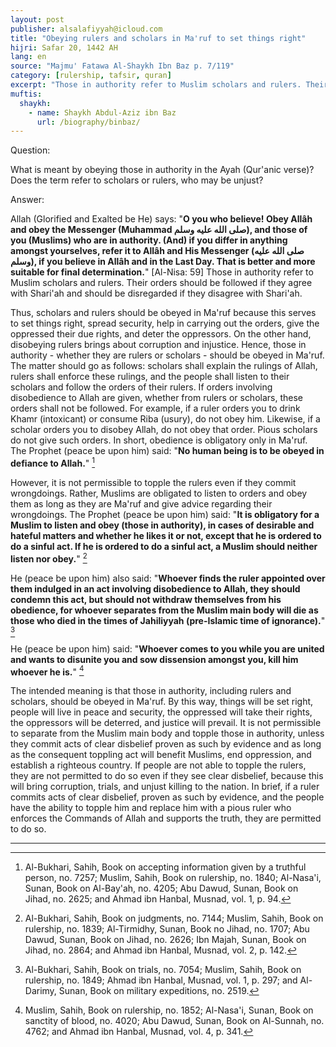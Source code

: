 ```yaml
---
layout: post
publisher: alsalafiyyah@icloud.com
title: "Obeying rulers and scholars in Ma'ruf to set things right"
hijri: Safar 20, 1442 AH
lang: en
source: "Majmu' Fatawa Al-Shaykh Ibn Baz p. 7/119"
category: [rulership, tafsir, quran]
excerpt: "Those in authority refer to Muslim scholars and rulers. Their orders should be followed if they agree with Shari'ah and should be disregarded if they disagree with Shari'ah."
muftis:
  shaykh: 
    - name: Shaykh Abdul-Aziz ibn Baz
      url: /biography/binbaz/
---
```


Question:

What is meant by obeying those in authority in the Ayah (Qur'anic verse)? Does the term refer to scholars or rulers, who may be unjust? 

Answer: 

Allah (Glorified and Exalted be He) says: "**O you who believe! Obey Allâh and obey the Messenger (Muhammad صلى الله عليه وسلم), and those of you (Muslims) who are in authority. (And) if you differ in anything amongst yourselves, refer it to Allâh and His Messenger (صلى الله عليه وسلم), if you believe in Allâh and in the Last Day. That is better and more suitable for final determination.**" [Al-Nisa: 59] Those in authority refer to Muslim scholars and rulers. Their orders should be followed if they agree with Shari'ah and should be disregarded if they disagree with Shari'ah.

Thus, scholars and rulers should be obeyed in Ma'ruf because this serves to set things right, spread security, help in carrying out the orders, give the oppressed their due rights, and deter the oppressors. On the other hand, disobeying rulers brings about corruption and injustice. Hence, those in authority - whether they are rulers or scholars - should be obeyed in Ma'ruf. The matter should go as follows: scholars shall explain the rulings of Allah, rulers shall enforce these rulings, and the people shall listen to their scholars and follow the orders of their rulers. If orders involving disobedience to Allah are given, whether from rulers or scholars, these orders shall not be followed. For example, if a ruler orders you to drink Khamr (intoxicant) or consume Riba (usury), do not obey him. Likewise, if a scholar orders you to disobey Allah, do not obey that order. Pious scholars do not give such orders. In short, obedience is obligatory only in Ma'ruf. The Prophet (peace be upon him) said: "**No human being is to be obeyed in defiance to Allah.**" [^1]

However, it is not permissible to topple the rulers even if they commit wrongdoings. Rather, Muslims are obligated to listen to orders and obey them as long as they are Ma'ruf and give advice regarding their wrongdoings. The Prophet (peace be upon him) said: "**It is obligatory for a Muslim to listen and obey (those in authority), in cases of desirable and hateful matters and whether he likes it or not, except that he is ordered to do a sinful act. If he is ordered to do a sinful act, a Muslim should neither listen nor obey.**" [^2]

He (peace be upon him) also said: "**Whoever finds the ruler appointed over them indulged in an act involving disobedience to Allah, they should condemn this act, but should not withdraw themselves from his obedience, for whoever separates from the Muslim main body will die as those who died in the times of Jahiliyyah (pre-Islamic time of ignorance).**" [^3]

He (peace be upon him) said: "**Whoever comes to you while you are united and wants to disunite you and sow dissension amongst you, kill him whoever he is.**" [^4]

The intended meaning is that those in authority, including rulers and scholars, should be obeyed in Ma'ruf. By this way, things will be set right, people will live in peace and security, the oppressed will take their rights, the oppressors will be deterred, and justice will prevail. It is not permissible to separate from the Muslim main body and topple those in authority, unless they commit acts of clear disbelief proven as such by evidence and as long as the consequent toppling act will benefit Muslims, end oppression, and establish a righteous country. If people are not able to topple the rulers, they are not permitted to do so even if they see clear disbelief, because this will bring corruption, trials, and unjust killing to the nation. In brief, if a ruler commits acts of clear disbelief, proven as such by evidence, and the people have the ability to topple him and replace him with a pious ruler who enforces the Commands of Allah and supports the truth, they are permitted to do so. 

---

[^1]: Al-Bukhari, Sahih, Book on accepting information given by a truthful person, no. 7257; Muslim, Sahih, Book on rulership, no. 1840; Al-Nasa'i, Sunan, Book on Al-Bay'ah, no. 4205; Abu Dawud, Sunan, Book on Jihad, no. 2625; and Ahmad ibn Hanbal, Musnad, vol. 1, p. 94.
[^2]: Al-Bukhari, Sahih, Book on judgments, no. 7144; Muslim, Sahih, Book on rulership, no. 1839; Al-Tirmidhy, Sunan, Book no Jihad, no. 1707; Abu Dawud, Sunan, Book on Jihad, no. 2626; Ibn Majah, Sunan, Book on Jihad, no. 2864; and Ahmad ibn Hanbal, Musnad, vol. 2, p. 142.
[^3]: Al-Bukhari, Sahih, Book on trials, no. 7054; Muslim, Sahih, Book on rulership, no. 1849; Ahmad ibn Hanbal, Musnad, vol. 1, p. 297; and Al-Darimy, Sunan, Book on military expeditions, no. 2519.
[^4]: Muslim, Sahih, Book on rulership, no. 1852; Al-Nasa'i, Sunan, Book on sanctity of blood, no. 4020; Abu Dawud, Sunan, Book on Al-Sunnah, no. 4762; and Ahmad ibn Hanbal, Musnad, vol. 4, p. 341.
